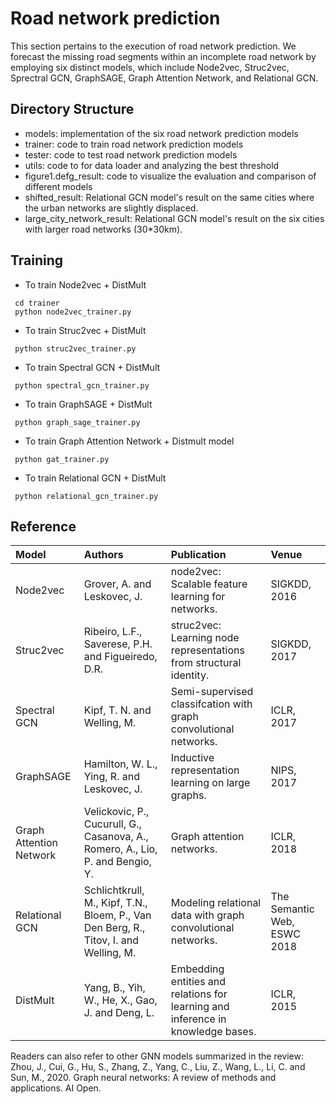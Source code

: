 # Road network prediction

This section pertains to the execution of road network prediction. We forecast the missing road segments within an incomplete road network by employing six distinct models, which include Node2vec, Struc2vec, Sprectral GCN, GraphSAGE, Graph Attention Network, and Relational GCN.

## Directory Structure
* models: implementation of the six road network prediction models
* trainer: code to train road network prediction models
* tester: code to test road network prediction models
* utils: code to for data loader and analyzing the best threshold
* figure1.defg_result: code to visualize the evaluation and comparison of different models
* shifted_result: Relational GCN model's result on the same cities where the urban networks are slightly displaced.
* large_city_network_result: Relational GCN model's result on the six cities with larger road networks (30*30km).

## Training
* To train Node2vec + DistMult
```
 cd trainer
 python node2vec_trainer.py
```
* To train Struc2vec + DistMult
```
 python struc2vec_trainer.py
```
* To train Spectral GCN + DistMult
```
 python spectral_gcn_trainer.py
```
* To train GraphSAGE + DistMult
```
 python graph_sage_trainer.py
```
* To train Graph Attention Network + Distmult model
```
 python gat_trainer.py
```
* To train Relational GCN + DistMult
```
 python relational_gcn_trainer.py
```


## Reference
| Model | Authors | Publication | Venue |  
| :-----| :-----| :-----| :-----|
| Node2vec | Grover, A. and Leskovec, J. | node2vec: Scalable feature learning for networks. | SIGKDD, 2016 |
| Struc2vec | Ribeiro, L.F., Saverese, P.H. and Figueiredo, D.R. | struc2vec: Learning node representations from structural identity. | SIGKDD, 2017 |
| Spectral GCN | Kipf, T. N. and Welling, M. | Semi-supervised classifcation with graph convolutional networks. | ICLR, 2017 |
| GraphSAGE | Hamilton, W. L., Ying, R. and Leskovec, J. |  Inductive representation learning on large graphs. | NIPS, 2017 |
| Graph Attention Network | Velickovic, P., Cucurull, G., Casanova, A., Romero, A., Lio, P. and Bengio, Y.|  Graph attention networks. | ICLR, 2018 |
| Relational GCN | Schlichtkrull, M., Kipf, T.N., Bloem, P., Van Den Berg, R., Titov, I. and Welling, M. | Modeling relational data with graph convolutional networks. | The Semantic Web, ESWC 2018 |
| DistMult | Yang, B., Yih, W., He, X., Gao, J. and Deng, L. | Embedding entities and relations for learning and inference in knowledge bases. | ICLR, 2015 |

Readers can also refer to other GNN models summarized in the review: Zhou, J., Cui, G., Hu, S., Zhang, Z., Yang, C., Liu, Z., Wang, L., Li, C. and Sun, M., 2020. Graph neural networks: A review of methods and applications. AI Open.
